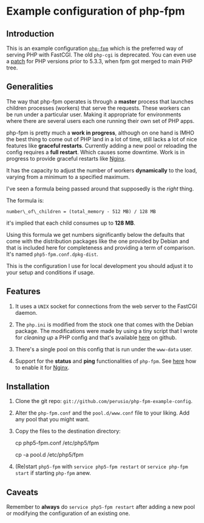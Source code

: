 # Example configuration of php-fpm

## Introduction 

This is an example configuration [`php-fpm`](http://www.php.net/manual/en/install.fpm.php)
which is the preferred way of serving PHP with FastCGI. The old
`php-cgi` is deprecated. You can even use a
[patch](http://php-fpm.org) for PHP versions prior to 5.3.3, when fpm
got merged to main PHP tree.


## Generalities

The way that php-fpm operates is through a **master** process that
launches children processes (workers) that serve the requests. These
workers can be run under a particular user. Making it appropriate for
environments where there are several users each one running their own
set of PHP apps.

php-fpm is pretty much a **work in progress**, although on one hand is
IMHO the best thing to come out of PHP land in a lot of time, still
lacks a lot of nice features like **graceful restarts**. Currently
adding a new pool or reloading the config requires a **full
restart**. Which causes some downtime. Work is in progress to provide
graceful restarts like
[Nginx](http://wiki.nginx.org/NginxCommandLine).

It has the capacity to adjust the number of workers **dynamically** to
the load, varying from a minimum to a specified maximum.

I've seen a formula being passed around that supposedly is the *right*
thing.

The formula is: 
  
    number\_of\_children = (total_memory - 512 MB) / 128 MB
    
it's implied that each child consumes up to **128 MB**.

Using this formula we get numbers significantly below the defaults
that come with the distribution packages like the one provided by
Debian and that is included here for completeness and providing a term
of comparison. It's named `php5-fpm.conf.dpkg-dist`.

This is the configuration I use for local development you should
adjust it to your setup and conditions if usage. 


## Features 

 1. It uses a `UNIX` socket for connections from the web server to the
    FastCGI daemon.
    
 2. The `php.ini` is modified from the stock one that comes with the
    Debian package. The modifications were made by using a tiny script
    that I wrote for *cleaning up* a PHP config and that's available
    [here](https://github.com/perusio/php-ini-cleanup) on
    github.
 
 3. There's a single pool on this config that is run under the
    `www-data` user.
    
 4. Support for the **status** and **ping** functionalities of
    `php-fpm`. See
    [here](https://github.com/perusio/drupal-with-nginx) how to enable
    it for [Nginx](http://wiki.nginx.org).
    

## Installation

 1. Clone the git repo:
    `git://github.com/perusio/php-fpm-example-config`.
    
 2. Alter the `php-fpm.conf` and the `pool.d/www.conf` file to your
    liking. Add any pool that you might want.
    
 4. Copy the files to the destination directory:
 
     cp php5-fpm.conf /etc/php5/fpm
     
     cp -a pool.d /etc/php5/fpm
     
 3. (Re)start `php5-fpm` with `service php5-fpm restart` or `service
    php-fpm start` if starting `php-fpm` anew.   

## Caveats

Remember to **always** do `service php5-fpm restart` after adding a
new pool or modifying the configuration of an existing one.
